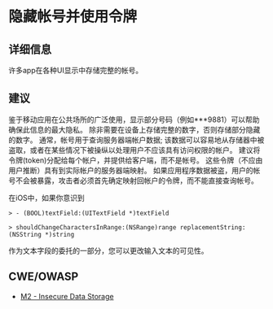 # 隐藏帐号并使用令牌

## 详细信息

许多app在各种UI显示中存储完整的帐号。

## 建议

鉴于移动应用在公共场所的广泛使用，显示部分号码（例如***9881）可以帮助确保此信息的最大隐私。 除非需要在设备上存储完整的数字，否则存储部分隐藏的数字。 通常，帐号用于查询服务器端帐户数据; 该数据可以容易地从存储器中被盗取，或者在某些情况下被操纵以处理用户不应该具有访问权限的帐户。 建议将令牌(token)分配给每个帐户，并提供给客户端，而不是帐号。 这些令牌（不应由用户推断）具有到实际帐户的服务器端映射。 如果应用程序数据被盗，用户的帐号不会被暴露，攻击者必须首先确定映射回帐户的令牌，而不能直接查询帐号。

在iOS中，如果你意识到

```
> - (BOOL)textField:(UITextField *)textField

> shouldChangeCharactersInRange:(NSRange)range replacementString:(NSString *)string
```

作为文本字段的委托的一部分，您可以更改输入文本的可见性。

## CWE/OWASP

* [M2 - Insecure Data Storage](https://www.owasp.org/index.php/Mobile_Top_10_2016-M2-Insecure_Data_Storage)
